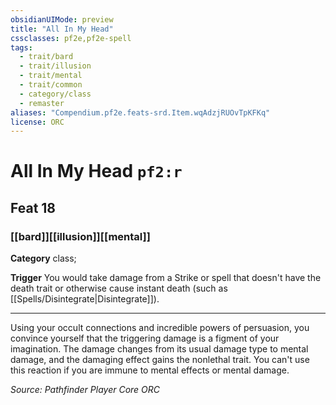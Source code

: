 ```yaml
---
obsidianUIMode: preview
title: "All In My Head"
cssclasses: pf2e,pf2e-spell
tags:
  - trait/bard
  - trait/illusion
  - trait/mental
  - trait/common
  - category/class
  - remaster
aliases: "Compendium.pf2e.feats-srd.Item.wqAdzjRUOvTpKFKq"
license: ORC
---
```

# All In My Head `pf2:r`
## Feat 18
### [[bard]][[illusion]][[mental]]

**Category** class; 




**Trigger** You would take damage from a Strike or spell that doesn't have the death trait or otherwise cause instant death (such as [[Spells/Disintegrate|Disintegrate]]).

* * *

Using your occult connections and incredible powers of persuasion, you convince yourself that the triggering damage is a figment of your imagination. The damage changes from its usual damage type to mental damage, and the damaging effect gains the nonlethal trait. You can't use this reaction if you are immune to mental effects or mental damage.

*Source: Pathfinder Player Core*
*ORC*